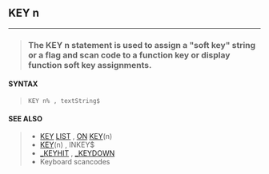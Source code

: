 ## KEY n
---
<blockquote>

### The KEY n statement is used to assign a "soft key" string or a flag and scan code to a function key or display function soft key assignments.

</blockquote>

#### SYNTAX

<blockquote>

`KEY n% , textString$`

</blockquote>

#### SEE ALSO

<blockquote>

* [KEY](./KEY.md) [LIST](./LIST.md) , [ON](./ON.md) [KEY](./KEY.md)(n)
* [KEY](./KEY.md)(n) , INKEY$
* [_KEYHIT](./_KEYHIT.md) , [_KEYDOWN](./_KEYDOWN.md)
* Keyboard scancodes

</blockquote>
